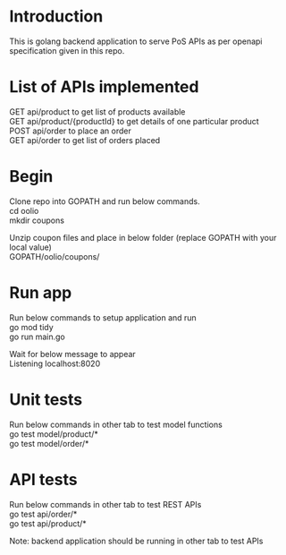 # Introduction
This is golang backend application to serve PoS APIs as per openapi specification given in this repo.

# List of APIs implemented
GET api/product to get list of products available <br />
GET api/product/{productId} to get details of one particular product <br />
POST api/order to place an order <br />
GET api/order to get list of orders placed <br />

# Begin
Clone repo into GOPATH and run below commands. <br />
cd oolio <br />
mkdir coupons <br />

Unzip coupon files and place in below folder (replace GOPATH with your local value) <br />
GOPATH/oolio/coupons/ <br />

# Run app
Run below commands to setup application and run <br />
go mod tidy <br />
go run main.go <br />

Wait for below message to appear <br />
Listening localhost:8020 <br />

# Unit tests
Run below commands in other tab to test model functions <br />
go test model/product/* <br />
go test model/order/* <br />

# API tests
Run below commands in other tab to test REST APIs <br />
go test api/order/* <br />
go test api/product/* <br />

Note: backend application should be running in other tab to test APIs <br />
